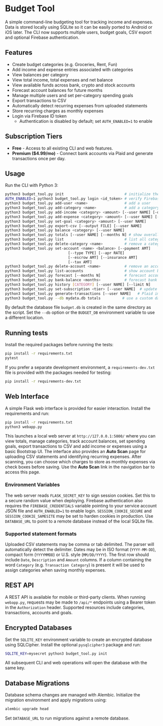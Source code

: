 # Budget Tool

A simple command-line budgeting tool for tracking income and expenses. Data is stored locally using SQLite so it can be easily ported to Android or iOS later. The CLI now supports multiple users, budget goals, CSV export and optional Firebase authentication.

## Features
- Create budget categories (e.g. Groceries, Rent, Fun)
- Add income and expense entries associated with categories
- View balances per category
- View total income, total expenses and net balance
- View available funds across bank, crypto and stock accounts
- Forecast account balances for future months
- Manage multiple users and set per-category spending goals
- Export transactions to CSV
- Automatically detect recurring expenses from uploaded statements
- Store recurring charges as monthly expenses
- Login via Firebase ID token
  - Authentication is disabled by default; set `AUTH_ENABLED=1` to enable

## Subscription Tiers

* **Free** - Access to all existing CLI and web features.
* **Premium ($4.99/mo)** - Connect bank accounts via Plaid and generate transactions once per day.

## Usage
Run the CLI with Python 3:

```bash
python3 budget_tool.py init                            # initialize the database
AUTH_ENABLED=1 python3 budget_tool.py login <id_token> # verify Firebase token
python3 budget_tool.py add-user <name>                 # add a user
python3 budget_tool.py add-category <name>             # add a category
python3 budget_tool.py add-income <category> <amount> [--user NAME] [-d DESC]
python3 budget_tool.py add-expense <category> <amount> [--user NAME] [-d DESC]
python3 budget_tool.py set-goal <category> <amount> [--user NAME]
python3 budget_tool.py export-csv [--output FILE] [--user NAME]
python3 budget_tool.py balance <category> [--user NAME]
python3 budget_tool.py totals [--user NAME] [--months N] # show overall totals and forecast
python3 budget_tool.py list                            # list all categories
python3 budget_tool.py delete-category <name>          # remove a category
python3 budget_tool.py set-account <name> <balance> [--payment AMT]
                             [--type TYPE] [--apr RATE]
                             [--escrow AMT] [--insurance AMT]
                             [--tax AMT]
python3 budget_tool.py delete-account <name>           # remove an account
python3 budget_tool.py list-accounts                   # show account balances
python3 budget_tool.py forecast [--months N]           # forecast account balances
python3 budget_tool.py bank-balance <months>           # forecast bank balance
python3 budget_tool.py history [CATEGORY] [--user NAME] [--limit N]
python3 budget_tool.py set-subscription <tier> [--user NAME]  # update tier
python3 budget_tool.py generate-transactions [--user NAME]   # Plaid import
python3 budget_tool.py --db mydata.db totals          # use a custom database
```

By default the database file `budget.db` is created in the same directory as the
script. Set the `--db` option or the `BUDGET_DB` environment variable to use a
different location.

## Running tests

Install the required packages before running the tests:

```bash
pip install -r requirements.txt
pytest
```

If you prefer a separate development environment, a `requirements-dev.txt`
file is provided with the packages needed for testing:

```bash
pip install -r requirements-dev.txt
```

## Web Interface

A simple Flask web interface is provided for easier interaction. Install the requirements and run:

```bash
pip install -r requirements.txt
python3 webapp.py
```

This launches a local web server at `http://127.0.0.1:5000/` where you can view totals, manage categories, track account balances, set spending goals, export transactions to CSV and add income or expenses using a basic Bootstrap UI.
The interface also provides an **Auto Scan** page for uploading CSV statements and identifying recurring expenses. After scanning, you can choose which charges to store as monthly expenses via check boxes before saving.
Use the **Auto Scan** link in the navigation bar to access this page.

### Environment Variables

The web server reads `FLASK_SECRET_KEY` to sign session cookies. Set this to a
secure random value when deploying. Firebase authentication also requires the
`FIREBASE_CREDENTIALS` variable pointing to your service account JSON file and
`AUTH_ENABLED=1` to enable login.
`SESSION_COOKIE_SECURE` and `SESSION_COOKIE_SAMESITE` may be set to harden
cookies in production. Use `DATABASE_URL` to point to a remote database
instead of the local SQLite file.

### Supported statement formats

Uploaded CSV statements may be comma or tab delimited. The parser will automatically detect the delimiter. Dates may be in ISO format (`YYYY-MM-DD`), compact form (`YYYYMMDD`) or U.S. style (`MM/DD/YYYY`). The first row should include `Date`, `Description` and `Amount` columns. If a column containing the word `Category` (e.g. `Transaction Category`) is present it will be used to assign categories when saving monthly expenses.

## REST API
A REST API is available for mobile or third-party clients. When running
`webapp.py`, requests may be made to `/api/*` endpoints using a Bearer token
in the `Authorization` header. Supported resources include categories,
transactions, accounts and goals.

## Encrypted Databases
Set the `SQLITE_KEY` environment variable to create an encrypted database
using SQLCipher. Install the optional `pysqlcipher3` package and run:

```bash
SQLITE_KEY=mysecret python3 budget_tool.py init
```

All subsequent CLI and web operations will open the database with the
same key.

## Database Migrations
Database schema changes are managed with Alembic. Initialize the migration
environment and apply migrations using:

```bash
alembic upgrade head
```

Set `DATABASE_URL` to run migrations against a remote database.
